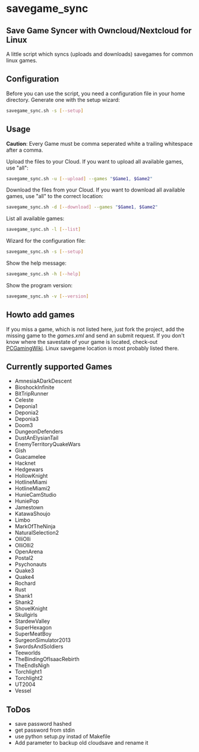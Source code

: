 # savegame\_sync
## Save Game Syncer with Owncloud/Nextcloud for Linux
A little script which syncs (uploads and downloads) savegames for common linux games.

## Configuration
Before you can use the script, you need a configuration file
in your home directory. Generate one with the setup wizard:
```bash
savegame_sync.sh -s [--setup]
```

## Usage
**Caution**: Every Game must be comma seperated white a trailing whitespace after a comma.

Upload the files to your Cloud. If you want to upload all available games, use "all":
```bash
savegame_sync.sh -u [--upload] --games "$Game1, $Game2"
```

Download the files from your Cloud. If you want to download all available games, use "all"
to the correct location:
```bash
savegame_sync.sh -d [--download] --games "$Game1, $Game2"
```

List all available games:
```bash
savegame_sync.sh -l [--list]
```

Wizard for the configuration file:
```bash
savegame_sync.sh -s [--setup]
```

Show the help message:
```bash
savegame_sync.sh -h [--help]
```

Show the program version:
```bash
savegame_sync.sh -v [--version]
```
## Howto add games
If you miss a game, which is not listed here, just fork the project, add the missing game to the *games.xml* and send an submit request. If you don't know where the savestate of your game is located, check-out [PCGamingWiki](https://pcgamingwiki.com/wiki/Home). Linux savegame location is most probably listed there.

## Currently supported Games
* AmnesiaADarkDescent
* BioshockInfinite
* BitTripRunner
* Celeste
* Deponia1
* Deponia2
* Deponia3
* Doom3
* DungeonDefenders
* DustAnElysianTail
* EnemyTerritoryQuakeWars
* Gish
* Guacamelee
* Hacknet
* Hedgewars
* HollowKnight
* HotlineMiami
* HotlineMiami2
* HunieCamStudio
* HuniePop
* Jamestown
* KatawaShoujo
* Limbo
* MarkOfTheNinja
* NaturalSelection2
* OlliOlli
* OlliOlli2
* OpenArena
* Postal2
* Psychonauts
* Quake3
* Quake4
* Rochard
* Rust
* Shank1
* Shank2
* ShovelKnight
* Skullgirls
* StardewValley
* SuperHexagon
* SuperMeatBoy
* SurgeonSimulator2013
* SwordsAndSoldiers
* Teeworlds
* TheBindingOfIsaacRebirth
* TheEndIsNigh
* Torchlight1
* Torchlight2
* UT2004
* Vessel

## ToDos
* save password hashed
* get password from stdin
* use python setup.py instad of Makefile
* Add parameter to backup old cloudsave and rename it
